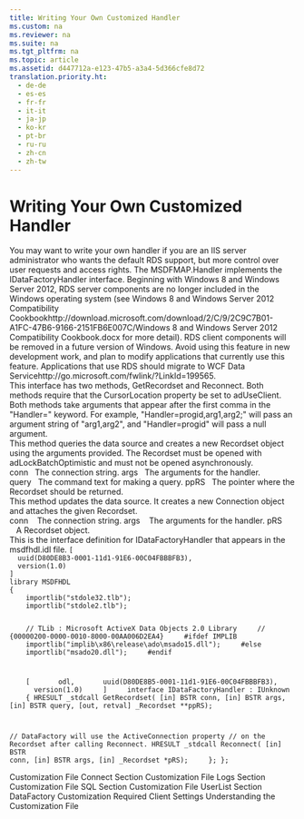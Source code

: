 ```yaml
---
title: Writing Your Own Customized Handler
ms.custom: na
ms.reviewer: na
ms.suite: na
ms.tgt_pltfrm: na
ms.topic: article
ms.assetid: d447712a-e123-47b5-a3a4-5d366cfe8d72
translation.priority.ht: 
  - de-de
  - es-es
  - fr-fr
  - it-it
  - ja-jp
  - ko-kr
  - pt-br
  - ru-ru
  - zh-cn
  - zh-tw
---
```

# Writing Your Own Customized Handler
<?xml version="1.0" encoding="utf-8"?>
<developerReferenceWithoutSyntaxDocument xmlns="http://ddue.schemas.microsoft.com/authoring/2003/5" xmlns:xlink="http://www.w3.org/1999/xlink" xmlns:xsi="http://www.w3.org/2001/XMLSchema-instance" xsi:schemaLocation="http://ddue.schemas.microsoft.com/authoring/2003/5 http://dduestorage.blob.core.windows.net/ddueschema/developer.xsd">
  <introduction>
    <para>You may want to write your own handler if you are an IIS server administrator who wants the default RDS support, but more control over user requests and access rights.</para>
    <para>The MSDFMAP.Handler implements the <legacyBold>IDataFactoryHandler</legacyBold> interface.</para>
    <alert class="important">
      <para>Beginning with Windows 8 and Windows Server 2012, RDS server components are no longer included in the Windows operating system (see Windows 8 and <externalLink><linkText>Windows Server 2012 Compatibility Cookbook</linkText><linkUri>http://download.microsoft.com/download/2/C/9/2C9C7B01-A1FC-47B6-9166-2151FB6E007C/Windows 8 and Windows Server 2012 Compatibility Cookbook.docx</linkUri></externalLink> for more detail). RDS client components will be removed in a future version of Windows. Avoid using this feature in new development work, and plan to modify applications that currently use this feature. Applications that use RDS should migrate to <externalLink><linkText>WCF Data Service</linkText><linkUri>http://go.microsoft.com/fwlink/?LinkId=199565</linkUri></externalLink>.</para>
    </alert>
  </introduction>
  <section>
    <title>IDataFactoryHandler Interface</title>
    <content>
      <para>This interface has two methods, <legacyBold>GetRecordset</legacyBold> and <legacyBold>Reconnect</legacyBold>. Both methods require that the <legacyLink xlink:href="39c8d86e-7ee9-4182-be5e-aad5ce952f84">CursorLocation</legacyLink> property be set to <legacyBold>adUseClient</legacyBold>.</para>
      <para>Both methods take arguments that appear after the first comma in the "<legacyBold>Handler=</legacyBold>" keyword. For example, <codeInline>"Handler=progid,arg1,arg2;"</codeInline> will pass an argument string of <codeInline>"arg1,arg2"</codeInline>, and <codeInline>"Handler=progid"</codeInline> will pass a null argument.</para>
    </content>
  </section>
  <section>
    <title>GetRecordset Method</title>
    <content>
      <para>This method queries the data source and creates a new <legacyLink xlink:href="ede1415f-c3df-4cc5-a05b-2576b2b84b60">Recordset</legacyLink> object using the arguments provided. The <legacyBold>Recordset</legacyBold> must be opened with <legacyBold>adLockBatchOptimistic</legacyBold> and must not be opened asynchronously.</para>
    </content>
    <sections>
      <section>
        <title>Arguments</title>
        <content>
          <para>         <legacyBold><legacyItalic>conn</legacyItalic></legacyBold>   The connection string.</para>
          <para>         <legacyBold><legacyItalic>args</legacyItalic></legacyBold>   The arguments for the handler.</para>
          <para>         <legacyBold><legacyItalic>query</legacyItalic></legacyBold>   The command text for making a query.</para>
          <para>         <legacyBold><legacyItalic>ppRS</legacyItalic></legacyBold>   The pointer where the <legacyBold>Recordset</legacyBold> should be returned.</para>
        </content>
      </section>
    </sections>
  </section>
  <section>
    <title>Reconnect Method</title>
    <content>
      <para>This method updates the data source. It creates a new <legacyLink xlink:href="ef6b1824-5b12-43db-89d7-8f3d13896d4d">Connection</legacyLink> object and attaches the given <legacyBold>Recordset</legacyBold>.</para>
    </content>
    <sections>
      <section>
        <title>Arguments</title>
        <content>
          <para>         <legacyBold>           </legacyBold><legacyBold><legacyItalic>conn</legacyItalic></legacyBold><legacyBold>         </legacyBold>   The connection string.</para>
          <para>         <legacyBold>           </legacyBold><legacyBold><legacyItalic>args</legacyItalic></legacyBold><legacyBold>         </legacyBold>   The arguments for the handler.</para>
          <para>         <legacyBold>           </legacyBold><legacyBold><legacyItalic>pRS</legacyItalic></legacyBold><legacyBold>         </legacyBold>   A <legacyBold>Recordset</legacyBold> object.</para>
        </content>
      </section>
    </sections>
  </section>
  <section>
    <title>msdfhdl.idl</title>
    <content>
      <para>This is the interface definition for <legacyBold>IDataFactoryHandler</legacyBold> that appears in the <legacyBold>msdfhdl.idl</legacyBold> file.</para>
      <code>[
  uuid(D80DE8B3-0001-11d1-91E6-00C04FBBBFB3),
  version(1.0)
]
library MSDFHDL
{
    importlib("stdole32.tlb");
    importlib("stdole2.tlb");

    // TLib : Microsoft ActiveX Data Objects 2.0 Library
    // {00000200-0000-0010-8000-00AA006D2EA4}
    #ifdef IMPLIB
    importlib("implib\\x86\\release\\ado\\msado15.dll");
    #else
    importlib("msado20.dll");
    #endif

    [
      odl,
      uuid(D80DE8B5-0001-11d1-91E6-00C04FBBBFB3),
      version(1.0)
    ]
    interface IDataFactoryHandler : IUnknown
    {
HRESULT _stdcall GetRecordset(
      [in] BSTR conn,
      [in] BSTR args,
      [in] BSTR query,
      [out, retval] _Recordset **ppRS);

// DataFactory will use the ActiveConnection property
// on the Recordset after calling Reconnect.
   HRESULT _stdcall Reconnect(
      [in] BSTR conn,
      [in] BSTR args,
      [in] _Recordset *pRS);
    };
};</code>
    </content>
  </section>
  <relatedTopics>
<link xlink:href="d50eb3cc-a822-486f-b80b-65bb50547ecd">Customization File Connect Section</link>
<link xlink:href="a368e264-865c-41ee-be00-d9097255c2ea">Customization File Logs Section</link>
<link xlink:href="e65c2871-9986-44ff-b8b7-7f5eda91b3fa">Customization File SQL Section</link>
<link xlink:href="42e8ec20-eaac-4a95-8cb8-4bba93a75bcb">Customization File UserList Section</link>
<link xlink:href="86d77985-a0d0-405a-8587-c85a20540a0e">DataFactory Customization</link>
<link xlink:href="e776b4e3-fcc4-4bfb-a7e8-5ffae1d83833">Required Client Settings</link>
<link xlink:href="136f74bf-8d86-4a41-be66-c86cbcf81548">Understanding the Customization File</link>
</relatedTopics>
</developerReferenceWithoutSyntaxDocument>